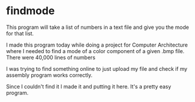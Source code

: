 # findmode
This program will take a list of numbers in a text file and give you the mode for that list.



I made this program today while doing a project for Computer Architecture where I needed to find a mode of a color component of a given .bmp file.
There were 40,000 lines of numbers

I was trying to find something online to just upload my file and check if my assembly program works correctly. 

Since I couldn't find it I made it and putting it here. It's a pretty easy program.
